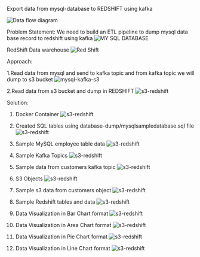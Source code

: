 Export data from mysql-database to REDSHIFT using kafka

![Data flow diagram](./diagrams/dataflow-diagram.png)

Problem Statement:
We need to build an ETL pipeline to dump mysql data base record to redshift using kafka
![MY SQL DATABASE](./diagrams/mysql-oltp-database.png)

RedShift Data warehouse
![Red Shift](./diagrams/redshift-olap-diagram.png)

Approach:

1.Read data from mysql and  send to kafka topic and from kafka topic we will dump to s3 bucket
![mysql-kafka-s3](./diagrams/mysql-kafka-s3.png)

2.Read data from s3 bucket and dump in REDSHIFT
![s3-redshift](./diagrams/s3-redshift.png)

Solution:

1. Docker Container
![s3-redshift](./Snaps/docker_container.png)

2. Created SQL tables using database-dump/mysqlsampledatabase.sql file
![s3-redshift](./Snaps/mysql_tables.png)

3. Sample MySQL employee table data
![s3-redshift](./Snaps/Sample_mysql_data_new.png)

4. Sample Kafka Topics
![s3-redshift](./Snaps/sample_kafka_topics.png)

5. Sample data from customers kafka topic
![s3-redshift](./Snaps/sample_kafka_data.png)

6. S3 Objects
![s3-redshift](./Snaps/s3_objects.png)

7. Sample s3 data from customers object
![s3-redshift](./Snaps/sample_s3_data.png)

8. Sample Redshift tables and data
![s3-redshift](./Snaps/sample_redshilft_data.png)

9. Data Visualization in Bar Chart format
![s3-redshift](./Snaps/visualization1.png)

10. Data Visualization in Area Chart format
![s3-redshift](./Snaps/visualization2.png)

11. Data Visualization in Pie Chart format
![s3-redshift](./Snaps/visualization3.png)

12. Data Visualization in Line Chart format
![s3-redshift](./Snaps/visualization4.png)
